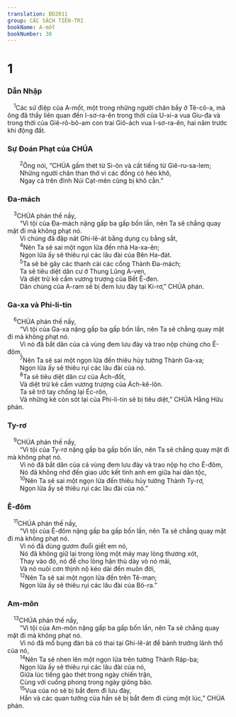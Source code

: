 ```yaml
---
translation: BD2011
group: CÁC SÁCH TIÊN-TRI
bookName: A-mốt 
bookNumber: 30
---
```


<div class="title"><h1>1</h1><h3>Dẫn Nhập</h3></div>
<span class="verse am_1_1"> <sup>1</sup>Các sứ điệp của A-mốt, một trong những người chăn bầy ở Tê-cô-a, mà ông đã thấy liên quan đến I-sơ-ra-ên trong thời của U-xi-a vua Giu-đa và trong thời của Giê-rô-bô-am con trai Giô-ách vua I-sơ-ra-ên, hai năm trước khi động đất.<br/></span>
<div class="title"><h3>Sự Ðoán Phạt của CHÚA</h3></div>
<span class="verse am_1_2">  <sup>2</sup>Ông nói, “CHÚA gầm thét từ Si-ôn và cất tiếng từ Giê-ru-sa-lem;<br/>  Những người chăn than thở vì các đồng cỏ héo khô,<br/>  Ngay cả trên đỉnh Núi Cạt-mên cũng bị khô cằn.”<br/></span>
<div class="title"><h3>Ða-mách</h3></div>
<span class="verse am_1_3"> <sup>3</sup>CHÚA phán thế nầy, <br/>  “Vì tội của Ða-mách nặng gấp ba gấp bốn lần, nên Ta sẽ chẳng quay mặt đi mà không phạt nó.<br/>  Vì chúng đã đập nát Ghi-lê-át bằng dụng cụ bằng sắt,<br/></span>
<span class="verse am_1_4">  <sup>4</sup>Nên Ta sẽ sai một ngọn lửa đến nhà Ha-xa-ên;<br/>  Ngọn lửa ấy sẽ thiêu rụi các lâu đài của Bên Ha-đát.<br/></span>
<span class="verse am_1_5">  <sup>5</sup>Ta sẽ bẻ gãy các thanh cài các cổng Thành Ða-mách;<br/>  Ta sẽ tiêu diệt dân cư ở Thung Lũng A-ven,<br/>  Và diệt trừ kẻ cầm vương trượng của Bết Ê-đen.<br/>  Dân chúng của A-ram sẽ bị đem lưu đày tại Ki-rơ,” CHÚA phán.<br/></span>
<div class="title"><h3>Ga-xa và Phi-li-tin</h3></div>
<span class="verse am_1_6"> <sup>6</sup>CHÚA phán thế nầy, <br/>  “Vì tội của Ga-xa nặng gấp ba gấp bốn lần, nên Ta sẽ chẳng quay mặt đi mà không phạt nó.<br/>  Vì nó đã bắt dân của cả vùng đem lưu đày và trao nộp chúng cho Ê-đôm,<br/></span>
<span class="verse am_1_7">  <sup>7</sup>Nên Ta sẽ sai một ngọn lửa đến thiêu hủy tường Thành Ga-xa;<br/>  Ngọn lửa ấy sẽ thiêu rụi các lâu đài của nó.<br/></span>
<span class="verse am_1_8">  <sup>8</sup>Ta sẽ tiêu diệt dân cư của Ách-đốt,<br/>  Và diệt trừ kẻ cầm vương trượng của Ách-kê-lôn.<br/>  Ta sẽ trở tay chống lại Éc-rôn,<br/>  Và những kẻ còn sót lại của Phi-li-tin sẽ bị tiêu diệt,” CHÚA Hằng Hữu phán.<br/></span>
<div class="title"><h3>Ty-rơ</h3></div>
<span class="verse am_1_9"> <sup>9</sup>CHÚA phán thế nầy, <br/>  “Vì tội của Ty-rơ nặng gấp ba gấp bốn lần, nên Ta sẽ chẳng quay mặt đi mà không phạt nó.<br/>  Vì nó đã bắt dân của cả vùng đem lưu đày và trao nộp họ cho Ê-đôm,<br/>  Nó đã không nhớ đến giao ước kết tình anh em giữa hai dân tộc,<br/></span>
<span class="verse am_1_10">  <sup>10</sup>Nên Ta sẽ sai một ngọn lửa đến thiêu hủy tường Thành Ty-rơ,<br/>  Ngọn lửa ấy sẽ thiêu rụi các lâu đài của nó.”<br/></span>
<div class="title"><h3>Ê-đôm</h3></div>
<span class="verse am_1_11"> <sup>11</sup>CHÚA phán thế nầy, <br/>  “Vì tội của Ê-đôm nặng gấp ba gấp bốn lần, nên Ta sẽ chẳng quay mặt đi mà không phạt nó.<br/>  Vì nó đã dùng gươm đuổi giết em nó,<br/>  Nó đã không giữ lại trong lòng một mảy may lòng thương xót,<br/>  Thay vào đó, nó để cho lòng hận thù dày vò nó mãi,<br/>  Và nó nuôi cơn thịnh nộ kéo dài đến muôn đời,<br/></span>
<span class="verse am_1_12">  <sup>12</sup>Nên Ta sẽ sai một ngọn lửa đến trên Tê-man;<br/>  Ngọn lửa ấy sẽ thiêu rụi các lâu đài của Bô-ra.”<br/></span>
<div class="title"><h3>Am-môn</h3></div>
<span class="verse am_1_13"> <sup>13</sup>CHÚA phán thế nầy,<br/>  “Vì tội của Am-môn nặng gấp ba gấp bốn lần, nên Ta sẽ chẳng quay mặt đi mà không phạt nó.<br/>  Vì nó đã mổ bụng đàn bà có thai tại Ghi-lê-át để bành trướng lãnh thổ của nó,<br/></span>
<span class="verse am_1_14">  <sup>14</sup>Nên Ta sẽ nhen lên một ngọn lửa trên tường Thành Ráp-ba;<br/>  Ngọn lửa ấy sẽ thiêu rụi các lâu đài của nó,<br/>  Giữa lúc tiếng gào thét trong ngày chiến trận,<br/>  Cùng với cuồng phong trong ngày giông bão.<br/></span>
<span class="verse am_1_15">  <sup>15</sup>Vua của nó sẽ bị bắt đem đi lưu đày,<br/>  Hắn và các quan tướng của hắn sẽ bị bắt đem đi cùng một lúc,” CHÚA phán.<br/></span>
